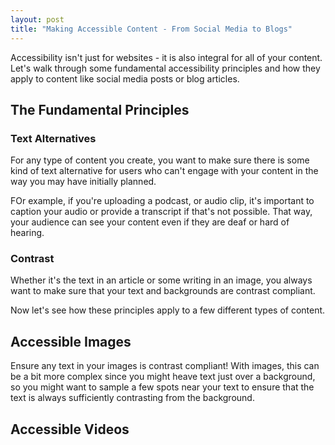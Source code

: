 ```yaml
---
layout: post
title: "Making Accessible Content - From Social Media to Blogs"
---
```


Accessibility isn't just for websites - it is also integral for all of your
content. Let's walk through some fundamental accessibility principles and how
they apply to content like social media posts or blog articles.

## The Fundamental Principles

### Text Alternatives

For any type of content you create, you want to make sure there is some kind of
text alternative for users who can't engage with your content in the way you may
have initially planned.

FOr example, if you're uploading a podcast, or audio clip, it's important to
caption your audio or provide a transcript if that's not possible. That way,
your audience can see your content even if they are deaf or hard of hearing.

### Contrast

Whether it's the text in an article or some writing in an image, you always want
to make sure that your text and backgrounds are contrast compliant.

Now let's see how these principles apply to a few different types of content.

## Accessible Images

Ensure any text in your images is contrast compliant! With images, this can be
a bit more complex since you might heave text just over a background, so you
might want to sample a few spots near your text to ensure that the text is
always sufficiently contrasting from the background.

## Accessible Videos


